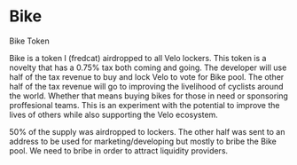 # Bike
Bike Token

 Bike is a token I (fredcat) airdropped to all Velo lockers.  This token is a novelty that has a 0.75% tax both coming and going.  The developer will use half of the tax revenue to buy and lock Velo to vote for Bike pool.  The other half of the tax revenue will go to improving the livelihood of cyclists around the world.  Whether that means buying bikes for those in need or sponsoring proffesional teams.  This is an experiment with the potential to improve the lives of others while also supporting the Velo ecosystem.  

 50% of the supply was airdropped to lockers.  The other half was sent to an address to be used for marketing/developing but mostly to bribe the Bike pool.  We need to bribe in order to attract liquidity providers.  
